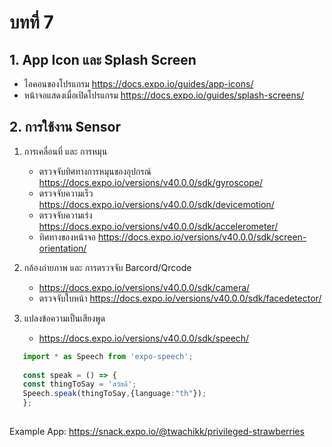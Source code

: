 # บทที่ 7

## 1. App Icon และ Splash Screen

   - ไอคอนของโปรแกรม https://docs.expo.io/guides/app-icons/
   - หน้าจอแสดงเมื่อเปิดโปรแกรม https://docs.expo.io/guides/splash-screens/
   
## 2. การใช้งาน Sensor

1. การเคลื่อนที่ และ การหมุน 
   - ตรวจจับทิศทางการหมุนของอุปกรณ์ https://docs.expo.io/versions/v40.0.0/sdk/gyroscope/
   - ตรวจจับความเร็ว https://docs.expo.io/versions/v40.0.0/sdk/devicemotion/  
   - ตรวจจับความเร่ง https://docs.expo.io/versions/v40.0.0/sdk/accelerometer/
   - ทิศทางของหน้าจอ  https://docs.expo.io/versions/v40.0.0/sdk/screen-orientation/
   
2. กล้องถ่ายภาพ และ การตรวจจับ Barcord/Qrcode
   - https://docs.expo.io/versions/v40.0.0/sdk/camera/
   - ตรวจจับใบหน้า  https://docs.expo.io/versions/v40.0.0/sdk/facedetector/
   
3. แปลงข้อความเป็นเสียงพูด
   - https://docs.expo.io/versions/v40.0.0/sdk/speech/
```typescript
   import * as Speech from 'expo-speech';
   
   const speak = () => {
   const thingToSay = 'สวัสดี';
   Speech.speak(thingToSay,{language:"th"});
   };
   
```
  
Example App:
 https://snack.expo.io/@twachikk/privileged-strawberries
